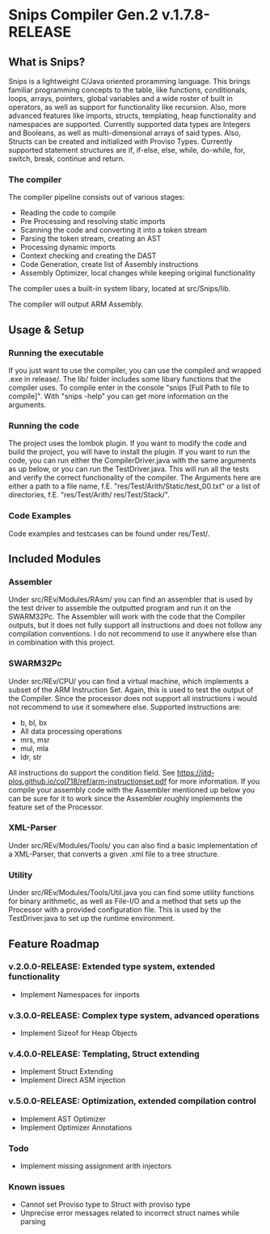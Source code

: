 # Snips Compiler Gen.2 v.1.7.8-RELEASE
## What is Snips?
 Snips is a lightweight C/Java oriented proramming language. This brings familiar programming concepts to 
 the table, like functions, conditionals, loops, arrays, pointers, global variables and a wide roster of built in 
 operators, as well as support for functionality like recursion. Also, more advanced features like imports, structs, templating, heap functionality and namespaces are supported.
 Currently supported data types are Integers and Booleans, as well as multi-dimensional arrays of said 
 types. Also, Structs can be created and initialized with Proviso Types.
 Currently supported statement structures are if, if-else, else, while, do-while, for, switch, break, 
 continue and return.
### The compiler
 The compiler pipeline consists out of various stages:
 
 - Reading the code to compile
 - Pre Processing and resolving static imports
 - Scanning the code and converting it into a token stream
 - Parsing the token stream, creating an AST
 - Processing dynamic imports
 - Context checking and creating the DAST
 - Code Generation, create list of Assembly instructions
 - Assembly Optimizer, local changes while keeping original functionality

 The compiler uses a built-in system libary, located at src/Snips/lib. 
 
 The compiler will output ARM Assembly. 
 
## Usage & Setup
### Running the executable
 If you just want to use the compiler, you can use the compiled and wrapped .exe in release/. The lib/ folder includes some libary functions that the compiler uses. To compile enter in the console "snips [Full Path to file to compile]". With "snips -help" you can get more information on the arguments.

### Running the code
The project uses the lombok plugin. If you want to modify the code and build the project, you will have to install the plugin.
If you want to run the code, you can run either the CompilerDriver.java with the same arguments as up below, or you can run the TestDriver.java. This will run all the tests and verify the correct functionality of the compiler. The Arguments here are either a path to a file name, f.E. "res/Test/Arith/Static/test_00.txt" or a list of directories, f.E. "res/Test/Arith/ res/Test/Stack/".
### Code Examples
 Code examples and testcases can be found under res/Test/.
## Included Modules
### Assembler
 Under src/REv/Modules/RAsm/ you can find an assembler that is used by the test driver to assemble the outputted program and run it on the SWARM32Pc. The Assembler will work with the code that the Compiler outputs, but it does not fully support all instructions and does not follow any compilation conventions. I do not recommend to use it anywhere else than in combination with this project.
### SWARM32Pc
 Under src/REv/CPU/ you can find a virtual machine, which implements a subset of the ARM Instruction Set. Again, this is used to test the output of the Compiler. Since the processor does not support all instructions i would not recommend to use it somewhere else. Supported instructions are: 
 - b, bl, bx
 - All data processing operations
 - mrs, msr
 - mul, mla
 - ldr, str
 
All instructions do support the condition field. See https://iitd-plos.github.io/col718/ref/arm-instructionset.pdf for more information. If you compile your assembly code with the Assembler mentioned up below you can be sure for it to work since the Assembler roughly implements the feature set of the Processor.
### XML-Parser
 Under src/REv/Modules/Tools/ you can also find a basic implementation of a XML-Parser, that converts a given .xml file to a tree structure. 
### Utility
 Under src/REv/Modules/Tools/Util.java you can find some utility functions for binary arithmetic, as well as File-I/O and a method that sets up the Processor with a provided configuration file. This is used by the TestDriver.java to set up the runtime environment. 
## Feature Roadmap
### v.2.0.0-RELEASE: Extended type system, extended functionality
 - Implement Namespaces for imports
 
### v.3.0.0-RELEASE: Complex type system, advanced operations
 - Implement Sizeof for Heap Objects
 
### v.4.0.0-RELEASE: Templating, Struct extending
 - Implement Struct Extending
- Implement Direct ASM injection
 
### v.5.0.0-RELEASE: Optimization, extended compilation control
 - Implement AST Optimizer
 - Implement Optimizer Annotations

### Todo
 - Implement missing assignment arith injectors

### Known issues
 - Cannot set Proviso type to Struct with proviso type
 - Unprecise error messages related to incorrect struct names while parsing
 